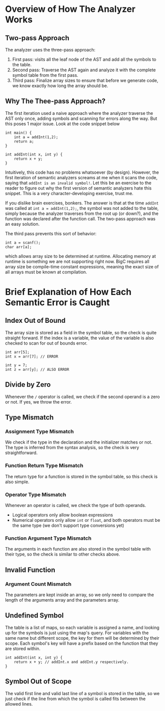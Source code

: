 # Overview of How The Analyzer Works

## Two-pass Approach

The analyzer uses the three-pass approach:

1. First pass: visits all the leaf node of the AST and add all the symbols to the table.
2. Second pass: Traverse the AST again and analyze it with the complete symbol table from the first pass.
3. Third pass: Finalize array sizes to ensure that before we generate code, we know exactly how long the array should be.

## Why The Thee-pass Approach?

The first iteration used a naive approach where the analyzer traverse the AST only once, adding symbols and scanning for errors along the way. But this poses 1 major issue. Look at the code snippet below

```
int main() {
    int a = addInt(1,2);
    return a;
}

int addInt(int x, int y) {
    return x + y;
}
```

Intuitively, this code has no problems whatsoever (by design). However, the first iteration of semantic analyzers screams at me when it scans the code, saying that `addInt is an invalid symbol!`. Let this be an exercise to the reader to figure out why the first version of semantic analyzers hate this snippet. This is a very character-developing exercise, trust me.

If you dislike brain exercises, bonkers. The answer is that at the time `addInt` was called at `int a = addInt(1,2);`, the symbol was not added to the table, simply because the analyzer traverses from the root up (or down?), and the function was declared after the function call. The two-pass approach was an easy solution.

The third pass prevents this sort of behavior:

```
int a = scanf();
char arr[a];
```

which allows array size to be determined at runtime. Allocating memory at runtime is something we are not supporting right now. BigC requires all array size be compile-time constant expressions, meaning the exact size of all arrays must be known at compilation.

# Brief Explanation of How Each Semantic Error is Caught

## Index Out of Bound

The array size is stored as a field in the symbol table, so the check is quite straight forward. If the index is a variable, the value of the variable is also checked to scan for out of bounds error.

```
int arr[5];
int x = arr[7]; // ERROR

int y = 7;
int z = arr[y]; // ALSO ERROR
```

## Divide by Zero

Whenever the `/` operator is called, we check if the second operand is a zero or not. If yes, we throw the error.

## Type Mismatch

### Assignment Type Mismatch

We check if the type in the declaration and the initializer matches or not. The type is inferred from the syntax analysis, so the check is very straightforward.

### Function Return Type Mismatch

The return type for a function is stored in the symbol table, so this check is also simple.

### Operator Type Mismatch

Whenever an operator is called, we check the type of both operands.

- Logical operators only allow boolean expressions
- Numerical operators only allow `int` or `float`, and both operators must be the same type (we don't support type conversions yet)

### Function Argument Type Mismatch

The arguments in each function are also stored in the symbol table with their type, so the check is similar to other checks above.

## Invalid Function

### Argument Count Mismatch

The parameters are kept inside an array, so we only need to compare the length of the arguments array and the parameters array.

## Undefined Symbol

The table is a list of maps, so each variable is assigned a name, and looking up for the symbols is just using the map's query. For variables with the same name but different scope, the key for them will be determined by their scope. Each symbol's key will have a prefix based on the function that they are stored within.

```
int addInt(int x, int y) {
    return x + y; // addInt.x and addInt.y respectively.
}
```

## Symbol Out of Scope

The valid first line and valid last line of a symbol is stored in the table, so we just check if the line from which the symbol is called fits between the allowed lines.

